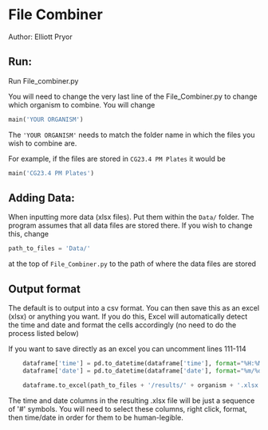 # File Combiner

Author: Elliott Pryor

## Run:

Run File_combiner.py

You will need to change the very last line of the File_Combiner.py to change which organism to combine.
You will change 
```python
main('YOUR ORGANISM')
```
The ```'YOUR ORGANISM'``` needs to match the folder name in which the files you wish to combine are.

For example, if the files are stored in ```CG23.4 PM Plates``` it would be 

```python
main('CG23.4 PM Plates')
```

## Adding Data:

When inputting more data (xlsx files). Put them within the ```Data/``` folder. 
The program assumes that all data files are stored there.
If you wish to change this, change
```python
path_to_files = 'Data/'
```
at the top of ```File_Combiner.py``` to the path of where the data files are stored

## Output format

The default is to output into a csv format. 
You can then save this as an excel (xlsx) or anything you want.
If you do this, Excel will automatically detect the time and date and format the cells accordingly 
(no need to do the process listed below)

If you want to save directly as an excel you can uncomment lines 111-114
```python
    dataframe['time'] = pd.to_datetime(dataframe['time'], format="%H:%M")
    dataframe['date'] = pd.to_datetime(dataframe['date'], format="%m/%d")

    dataframe.to_excel(path_to_files + '/results/' + organism + '.xlsx')  # save as Excel
```

The time and date columns in the resulting .xlsx file will be just a sequence of '#' symbols.
You will need to select these columns, right click, format, then time/date in order for them to be human-legible.
